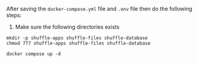 After saving the ```docker-compose.yml``` file and ```.env``` file then do the following steps:
1. Make sure the following directories exists
```
mkdir -p shuffle-apps shuffle-files shuffle-database
chmod 777 shuffle-apps shuffle-files shuffle-database
```
```
docker compose up -d
```
